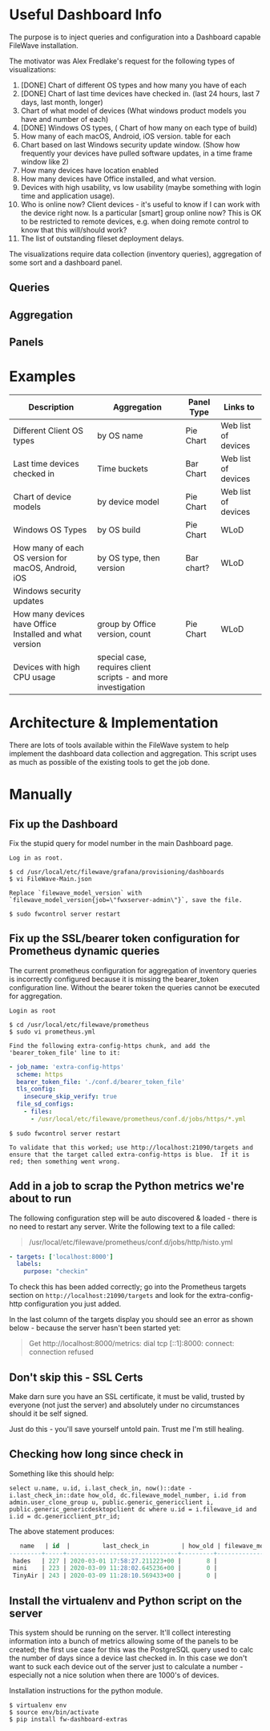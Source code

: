 Useful Dashboard Info
=

The purpose is to inject queries and configuration into a Dashboard capable FileWave installation.

The motivator was Alex Fredlake's request for the following types of visualizations:
1. [DONE] Chart of different OS types and how many you have of each
2. [DONE] Chart of last time devices have checked in. (last 24 hours, last 7 days, last month, longer) 
3. Chart of what model of devices (What windows product models you have and number of each) 
4. [DONE] Windows OS types, ( Chart of how many on each type of build) 
5. How many of each macOS, Android, iOS version. table for each
6. Chart based on last Windows security update window. (Show how frequently your devices have pulled software updates, in a time frame window like 2)
7. How many devices have location enabled 
8. How many devices have Office installed, and what version. 
9. Devices with high usability, vs low usability (maybe something with login time and application usage).
10. Who is online now? Client devices - it's useful to know if I can work with the device right now.  Is a particular [smart] group online now?  This is OK to be restricted to remote devices, e.g. when doing remote control to know that this will/should work?
11. The list of outstanding fileset deployment delays. 

The visualizations require data collection (inventory queries), aggregation of some sort and a dashboard panel.

Queries
-

Aggregation
-

Panels
-

Examples
=

| Description | Aggregation | Panel Type | Links to |
| ----------- | ------------| ---------- | -------- |
| Different Client OS types | by OS name | Pie Chart | Web list of devices
| Last time devices checked in | Time buckets | Bar Chart | Web list of devices
| Chart of device models | by device model | Pie Chart | Web list of devices
| Windows OS Types | by OS build | Pie Chart | WLoD
| How many of each OS version for macOS, Android, iOS | by OS type, then version | Bar chart? | WLoD
| Windows security updates | | | |
| How many devices have Office Installed and what version | group by Office version, count | Pie Chart | WLoD
| Devices with high CPU usage | special case, requires client scripts - and more investigation

Architecture & Implementation
==
There are lots of tools available within the FileWave system to help implement the dashboard data collection and aggregation.  This script uses as much as possible of the existing tools to get the job done. 

Manually
==

Fix up the Dashboard
-
Fix the stupid query for model number in the main Dashboard page.  


    Log in as root. 
    
    $ cd /usr/local/etc/filewave/grafana/provisioning/dashboards
    $ vi FileWave-Main.json
  
    Replace `filewave_model_version` with `filewave_model_version{job=\"fwxserver-admin\"}`, save the file.

    $ sudo fwcontrol server restart

Fix up the SSL/bearer token configuration for Prometheus dynamic queries
-
The current prometheus configuration for aggregation of inventory queries is incorrectly configured because it is missing the bearer_token configuration line.  Without the bearer token the queries cannot be executed for aggregation.

    Login as root

    $ cd /usr/local/etc/filewave/prometheus
    $ sudo vi prometheus.yml

    Find the following extra-config-https chunk, and add the 'bearer_token_file' line to it: 
```yaml
- job_name: 'extra-config-https'
  scheme: https
  bearer_token_file: './conf.d/bearer_token_file'
  tls_config:
    insecure_skip_verify: true
  file_sd_configs:
    - files:
      - /usr/local/etc/filewave/prometheus/conf.d/jobs/https/*.yml
```

    $ sudo fwcontrol server restart

    To validate that this worked; use http://localhost:21090/targets and ensure that the target called extra-config-https is blue.  If it is red; then something went wrong. 


Add in a job to scrap the Python metrics we're about to run
-
The following configuration step will be auto discovered & loaded - there is no need to restart any server.  Write the following text to a file called:

> /usr/local/etc/filewave/prometheus/conf.d/jobs/http/histo.yml

```yaml
- targets: ['localhost:8000']
  labels:
    purpose: "checkin"
```

To check this has been added correctly; go into the Prometheus targets section on `http://localhost:21090/targets` and look for the extra-config-http configuration you just added.

In the last column of the targets display you should see an error as shown below - because the server hasn't been started yet: 
> Get http://localhost:8000/metrics: dial tcp [::1]:8000: connect: connection refused

Don't skip this - SSL Certs
-
Make darn sure you have an SSL certificate, it must be valid, trusted by everyone (not just the server) and absolutely under no circumstances should it be self signed.  

Just do this - you'll save yourself untold pain.  Trust me I'm still healing.


Checking how long since check in
-
Something like this should help: 

    select u.name, u.id, i.last_check_in, now()::date - i.last_check_in::date how_old, dc.filewave_model_number, i.id from admin.user_clone_group u, public.generic_genericclient i, public.generic_genericdesktopclient dc where u.id = i.filewave_id and i.id = dc.genericclient_ptr_id;

The above statement produces: 

```sql
   name   | id  |         last_check_in         | how_old | filewave_model_number | id 
---------+-----+-------------------------------+---------+-----------------------+----
 hades   | 227 | 2020-03-01 17:58:27.211223+00 |       8 |                    23 |  3
 mini    | 223 | 2020-03-09 11:28:02.645236+00 |       0 |                    25 |  1
 TinyAir | 243 | 2020-03-09 11:28:10.569433+00 |       0 |                    25 |  4
```

Install the virtualenv and Python script on the server
-
This system should be running on the server.  It'll collect interesting information into a bunch of metrics allowing some of the panels to be created; the first use case for this was the PostgreSQL query used to calc the number of days since a device last checked in.  In this case we don't want to suck each device out of the server just to calculate a number - especially not a nice solution when there are 1000's of devices.

Installation instructions for the python module.

    $ virtualenv env
    $ source env/bin/activate
    $ pip install fw-dashboard-extras
    

